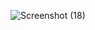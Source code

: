 ![Screenshot (18)](https://user-images.githubusercontent.com/121231024/213380503-3f2de978-f3d0-42ff-99a8-c25e75ed2246.png)
